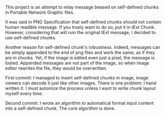 This project is an attempt to relay message beased on self-defined chunks in Portable Network Graphic files.

It was said in PNG Specification that self-defined chunks should not contain human readible message. If you truely want to do so, put it in tExt Chunk. However, considering that will ruin the original tExt message, I decided to use self-defined chunks.

Another reason for self-defined chunk's robustness. Indeed, messages can be simply appended to the end of png files and work the same, as if they are in chunks. Yet, if the image is edited even just a pixel, the message is losted. Appended messages are not part of the image, so when image editor rewrites the file, they would be overwritten.

First commit:
I managed to insert self-defined chunks in image, image viewers can decode it just like other images. There is one problem: I hand written it. I must automize the process unless I want to write chunk layout myself every time.

Second commit: 
I wrote an algorithm to automatical format input content into a self-defined chunk. The core algorithm is done.